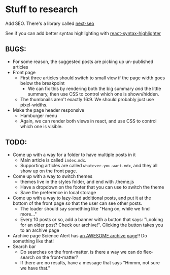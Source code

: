 # Stuff to research

Add SEO. There's a library called [next-seo](https://www.npmjs.com/package/next-seo)

See if you can add better syntax highlighting with [react-syntax-highlighter](https://github.com/react-syntax-highlighter/react-syntax-highlighter)

## BUGS:

- For some reason, the suggested posts are picking up un-published articles
- Front page
  - First three articles should switch to small view if the page width goes below the breakpoint
    - We can fix this by rendering both the big summary _and_ the little summary, then use CSS to control which one is shown/hidden.
  - The thumbnails aren't exactly 16:9. We should probably just use pixel-widths.
- Make the page header responsive
  - Hamburger menu
  - Again, we can render both views in react, and use CSS to control which one is visible.

## TODO:

- Come up with a way for a folder to have multiple posts in it
  - Main article is called `index.mdx`.
  - Supporting articles are called `whatever-you-want.mdx`, and they all show up on the front page.
- Come up with a way to switch themes
  - themes live in the styles folder, and end with .theme.js
  - Have a dropdown on the footer that you can use to switch the theme
  - Save the preference in local storage
- Come up with a way to lazy-load additional posts, and put it at the bottom of the front page so that the user can see other posts.
  - The loader should say something like "Hang on, while we find more..."
  - Every 10 posts or so, add a banner with a button that says: "Looking for an older post? Check our archive!". Clicking the button takes you to an archive page
- Archive page
  Science Alert has [an AWESOME archive page](https://www.sciencealert.com/archive)!! Do something like that!
- Search bar
  - Do searches on the front-matter. is there a way we can do flex-search on the front-matter?
  - If there are no results, have a message that says "Hmmm, not sure we have that."
